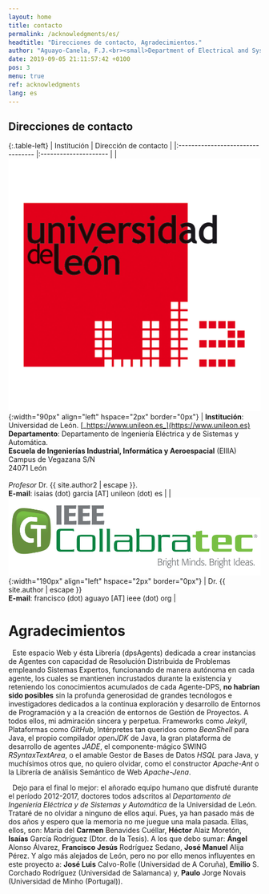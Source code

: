 ```yaml
---
layout: home
title: contacto
permalink: /acknowledgments/es/
headtitle: "Direcciones de contacto, Agradecimientos."
author: "Aguayo-Canela, F.J.<br><small>Department of Electrical and Systems Engineering and Automation (2012-17)<br>School of Industrial Engineering and Information Technology. <b>University of Leon</b> (SPAIN)</small>"
date: 2019-09-05 21:11:57:42 +0100
pos: 3
menu: true
ref: acknowledgments
lang: es
---
```



## Direcciones de contacto

{:.table-left}
| Institución | Dirección de contacto   | 
|:--------------------------------- |:--------------------- |
| ![UniLeon](/assets/images/marca-logo-color.jpg){:width="90px" align="left" hspace="2px"  border="0px"}  | **Institución**: Universidad de León. [_https://www.unileon.es_](https://www.unileon.es) <br>**Departamento**: Departamento de Ingeniería Eléctrica y de Sistemas y Automática. <br> **Escuela de Ingenierías Industrial, Informática y Aeroespacial** (EIIIA) <br> Campus de Vegazana S/N<br> 24071 León  <br> <br>_Profesor_  Dr. {{ site.author2 | escape }}.<br> **E-mail**: isaias (dot) garcia [AT] unileon (dot) es  | 
| ![IEEEColab](/assets/images/collabratec_logo_img.png){:width="190px" align="left" hspace="2px"  border="0px"}  | Dr. {{ site.author | escape }} <br>**E-mail**: francisco (dot) aguayo [AT] ieee (dot) org  | 



# Agradecimientos 

&nbsp;&nbsp;Este espacio Web y ésta Librería (dpsAgents) dedicada a crear instancias de Agentes con  capacidad de Resolución Distribuida de Problemas empleando Sistemas Expertos, funcionando de manera autónoma en cada agente, los cuales se mantienen incrustados durante la existencia y reteniendo los conocimientos acumulados  de cada Agente-DPS,  **no habrían sido posibles** sin la  profunda generosidad de grandes tecnólogos e investigadores dedicados a la continua exploración y desarrollo de Entornos de Programación y a la creación de entornos de Gestión de Proyectos. A todos ellos, mi admiración sincera y perpetua. Frameworks como _Jekyll_, Plataformas como _GitHub_, Intérpretes tan queridos como _BeanShell_ para Java, el propio compilador _openJDK_ de Java, la gran plataforma de desarrollo de agentes _JADE_, el componente-mágico SWING _RSyntaxTextArea_,  o el amable Gestor de Bases de Datos _HSQL_ para Java, y muchísimos otros que, no quiero olvidar, como el constructor _Apache-Ant_ o la Librería de análisis Semántico de Web _Apache-Jena_.




&nbsp;&nbsp;Dejo para el final lo mejor: el añorado equipo humano que disfruté durante el período 2012-2017, doctores todos adscritos al _Departamento de Ingeniería Eléctrica y de Sistemas y Automática_ de la Universidad de León. Trataré de no olvidar a ninguno de ellos aquí. Pues, ya han pasado más de dos años y espero que la memoria no me juegue una mala pasada. Ellas, ellos, son: María del **Carmen** Benavides Cuéllar, **Héctor** Alaiz Moretón, **Isaías** García Rodríguez (Dtor. de la Tesis). A los que debo sumar: **Ángel** Alonso Álvarez, **Francisco Jesús** Rodríguez Sedano, **José Manuel** Alija Pérez. Y algo más alejados de León, pero no por ello menos influyentes en este proyecto a: **José Luis** Calvo-Rolle (Universidad de A Coruña), **Emilio** S. Corchado Rodríguez (Universidad de Salamanca) y, **Paulo** Jorge Novais (Universidad de Minho (Portugal)).






